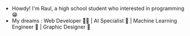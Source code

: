 - Howdy! I'm Raul, a high school student who interested in programming 😁
- My dreams : Web Developer 👨‍💻 | AI Specialist 🤖 | Machine Learning Engineer 🧠 | Graphic Designer 🎨



<!---
RAMDhino/RAMDhino is a ✨ special ✨ repository because its `README.md` (this file) appears on your GitHub profile.
You can click the Preview link to take a look at your changes.
--->
